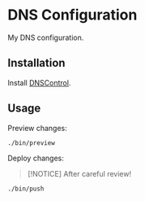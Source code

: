 # DNS Configuration

My DNS configuration.

## Installation

Install [DNSControl](https://docs.dnscontrol.org/getting-started/getting-started#id-1.-install-the-software).

## Usage

Preview changes:

```sh
./bin/preview
```

Deploy changes:

> [!NOTICE]
> After careful review!

```sh
./bin/push
```
